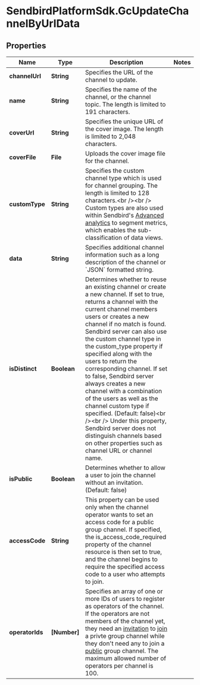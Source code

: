 # SendbirdPlatformSdk.GcUpdateChannelByUrlData

## Properties

Name | Type | Description | Notes
------------ | ------------- | ------------- | -------------
**channelUrl** | **String** | Specifies the URL of the channel to update. | 
**name** | **String** | Specifies the name of the channel, or the channel topic. The length is limited to 191 characters. | 
**coverUrl** | **String** | Specifies the unique URL of the cover image. The length is limited to 2,048 characters. | 
**coverFile** | **File** | Uploads the cover image file for the channel. | 
**customType** | **String** | Specifies the custom channel type which is used for channel grouping. The length is limited to 128 characters.&lt;br /&gt;&lt;br /&gt; Custom types are also used within Sendbird&#39;s [Advanced analytics](/docs/chat/v3/platform-api/guides/advanced-analytics) to segment metrics, which enables the sub-classification of data views. | 
**data** | **String** | Specifies additional channel information such as a long description of the channel or &#x60;JSON&#x60; formatted string. | 
**isDistinct** | **Boolean** | Determines whether to reuse an existing channel or create a new channel. If set to true, returns a channel with the current channel members users or creates a new channel if no match is found. Sendbird server can also use the custom channel type in the custom_type property if specified along with the users to return the corresponding channel. If set to false, Sendbird server always creates a new channel with a combination of the users as well as the channel custom type if specified. (Default: false)&lt;br /&gt;&lt;br /&gt; Under this property, Sendbird server does not distinguish channels based on other properties such as channel URL or channel name. | 
**isPublic** | **Boolean** | Determines whether to allow a user to join the channel without an invitation. (Default: false) | 
**accessCode** | **String** | This property can be used only when the channel operator wants to set an access code for a public group channel. If specified, the is_access_code_required property of the channel resource is then set to true, and the channel begins to require the specified access code to a user who attempts to join. | 
**operatorIds** | **[Number]** | Specifies an array of one or more IDs of users to register as operators of the channel. If the operators are not members of the channel yet, they need an [invitation](#2-invite-as-members) to [join](#2-join-a-channel) a privte group channel while they don&#39;t need any to join a [public](#-3-private-vs-public) group channel. The maximum allowed number of operators per channel is 100. | 


